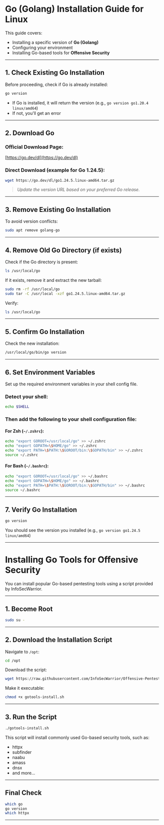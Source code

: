 
# Go (Golang) Installation Guide for Linux

This guide covers:

* Installing a specific version of **Go (Golang)**
* Configuring your environment
* Installing Go-based tools for **Offensive Security**

---

## 1. Check Existing Go Installation

Before proceeding, check if Go is already installed:

```bash
go version
```

* If Go is installed, it will return the version (e.g., `go version go1.20.4 linux/amd64`)
* If not, you'll get an error

---

## 2. Download Go

### Official Download Page:

[https://go.dev/dl](https://go.dev/dl)

### Direct Download (example for Go 1.24.5):

```bash
wget https://go.dev/dl/go1.24.5.linux-amd64.tar.gz
```

> *Update the version URL based on your preferred Go release.*

---

## 3. Remove Existing Go Installation

To avoid version conflicts:

```bash
sudo apt remove golang-go
```

---

## 4. Remove Old Go Directory (if exists)

Check if the Go directory is present:

```bash
ls /usr/local/go
```

If it exists, remove it and extract the new tarball:

```bash
sudo rm -rf /usr/local/go
sudo tar -C /usr/local -xzf go1.24.5.linux-amd64.tar.gz
```

Verify:

```bash
ls /usr/local/go
```

---

## 5. Confirm Go Installation

Check the new installation:

```bash
/usr/local/go/bin/go version
```

---

## 6. Set Environment Variables

Set up the required environment variables in your shell config file.

### Detect your shell:

```bash
echo $SHELL
```

### Then add the following to your shell configuration file:

#### For Zsh (`~/.zshrc`):

```bash
echo "export GOROOT=/usr/local/go" >> ~/.zshrc
echo "export GOPATH=\$HOME/go" >> ~/.zshrc
echo "export PATH=\$PATH:\$GOROOT/bin:\$GOPATH/bin" >> ~/.zshrc
source ~/.zshrc
```

#### For Bash (`~/.bashrc`):

```bash
echo "export GOROOT=/usr/local/go" >> ~/.bashrc
echo "export GOPATH=\$HOME/go" >> ~/.bashrc
echo "export PATH=\$PATH:\$GOROOT/bin:\$GOPATH/bin" >> ~/.bashrc
source ~/.bashrc
```

---

## 7. Verify Go Installation

```bash
go version
```

You should see the version you installed (e.g., `go version go1.24.5 linux/amd64`)

---

# Installing Go Tools for Offensive Security

You can install popular Go-based pentesting tools using a script provided by InfoSecWarrior.

---

## 1. Become Root

```bash
sudo su -
```

---

## 2. Download the Installation Script

Navigate to `/opt`:

```bash
cd /opt
```

Download the script:

```bash
wget https://raw.githubusercontent.com/InfoSecWarrior/Offensive-Pentesting-Scripts/main/Gotools-Install/gotools-install.sh
```

Make it executable:

```bash
chmod +x gotools-install.sh
```

---

## 3. Run the Script

```bash
./gotools-install.sh
```

This script will install commonly used Go-based security tools, such as:

* httpx
* subfinder
* naabu
* amass
* dnsx
* and more...

---

## Final Check

```bash
which go
go version
which httpx
```
---

